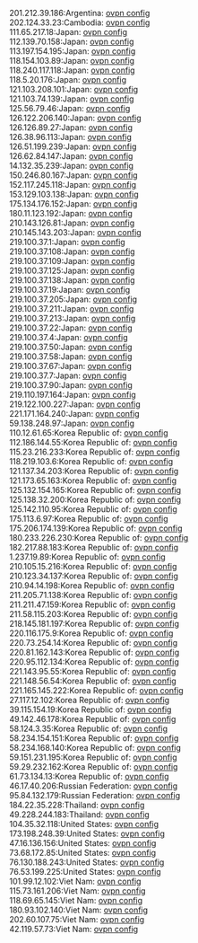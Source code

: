 201.212.39.186:Argentina: [ovpn config](vpn/201_212_39_186.ovpn)  
202.124.33.23:Cambodia: [ovpn config](vpn/202_124_33_23.ovpn)  
111.65.217.18:Japan: [ovpn config](vpn/111_65_217_18.ovpn)  
112.139.70.158:Japan: [ovpn config](vpn/112_139_70_158.ovpn)  
113.197.154.195:Japan: [ovpn config](vpn/113_197_154_195.ovpn)  
118.154.103.89:Japan: [ovpn config](vpn/118_154_103_89.ovpn)  
118.240.117.118:Japan: [ovpn config](vpn/118_240_117_118.ovpn)  
118.5.20.176:Japan: [ovpn config](vpn/118_5_20_176.ovpn)  
121.103.208.101:Japan: [ovpn config](vpn/121_103_208_101.ovpn)  
121.103.74.139:Japan: [ovpn config](vpn/121_103_74_139.ovpn)  
125.56.79.46:Japan: [ovpn config](vpn/125_56_79_46.ovpn)  
126.122.206.140:Japan: [ovpn config](vpn/126_122_206_140.ovpn)  
126.126.89.27:Japan: [ovpn config](vpn/126_126_89_27.ovpn)  
126.38.96.113:Japan: [ovpn config](vpn/126_38_96_113.ovpn)  
126.51.199.239:Japan: [ovpn config](vpn/126_51_199_239.ovpn)  
126.62.84.147:Japan: [ovpn config](vpn/126_62_84_147.ovpn)  
14.132.35.239:Japan: [ovpn config](vpn/14_132_35_239.ovpn)  
150.246.80.167:Japan: [ovpn config](vpn/150_246_80_167.ovpn)  
152.117.245.118:Japan: [ovpn config](vpn/152_117_245_118.ovpn)  
153.129.103.138:Japan: [ovpn config](vpn/153_129_103_138.ovpn)  
175.134.176.152:Japan: [ovpn config](vpn/175_134_176_152.ovpn)  
180.11.123.192:Japan: [ovpn config](vpn/180_11_123_192.ovpn)  
210.143.126.81:Japan: [ovpn config](vpn/210_143_126_81.ovpn)  
210.145.143.203:Japan: [ovpn config](vpn/210_145_143_203.ovpn)  
219.100.37.1:Japan: [ovpn config](vpn/219_100_37_1.ovpn)  
219.100.37.108:Japan: [ovpn config](vpn/219_100_37_108.ovpn)  
219.100.37.109:Japan: [ovpn config](vpn/219_100_37_109.ovpn)  
219.100.37.125:Japan: [ovpn config](vpn/219_100_37_125.ovpn)  
219.100.37.138:Japan: [ovpn config](vpn/219_100_37_138.ovpn)  
219.100.37.19:Japan: [ovpn config](vpn/219_100_37_19.ovpn)  
219.100.37.205:Japan: [ovpn config](vpn/219_100_37_205.ovpn)  
219.100.37.211:Japan: [ovpn config](vpn/219_100_37_211.ovpn)  
219.100.37.213:Japan: [ovpn config](vpn/219_100_37_213.ovpn)  
219.100.37.22:Japan: [ovpn config](vpn/219_100_37_22.ovpn)  
219.100.37.4:Japan: [ovpn config](vpn/219_100_37_4.ovpn)  
219.100.37.50:Japan: [ovpn config](vpn/219_100_37_50.ovpn)  
219.100.37.58:Japan: [ovpn config](vpn/219_100_37_58.ovpn)  
219.100.37.67:Japan: [ovpn config](vpn/219_100_37_67.ovpn)  
219.100.37.7:Japan: [ovpn config](vpn/219_100_37_7.ovpn)  
219.100.37.90:Japan: [ovpn config](vpn/219_100_37_90.ovpn)  
219.110.197.164:Japan: [ovpn config](vpn/219_110_197_164.ovpn)  
219.122.100.227:Japan: [ovpn config](vpn/219_122_100_227.ovpn)  
221.171.164.240:Japan: [ovpn config](vpn/221_171_164_240.ovpn)  
59.138.248.97:Japan: [ovpn config](vpn/59_138_248_97.ovpn)  
110.12.61.65:Korea Republic of: [ovpn config](vpn/110_12_61_65.ovpn)  
112.186.144.55:Korea Republic of: [ovpn config](vpn/112_186_144_55.ovpn)  
115.23.216.233:Korea Republic of: [ovpn config](vpn/115_23_216_233.ovpn)  
118.219.103.6:Korea Republic of: [ovpn config](vpn/118_219_103_6.ovpn)  
121.137.34.203:Korea Republic of: [ovpn config](vpn/121_137_34_203.ovpn)  
121.173.65.163:Korea Republic of: [ovpn config](vpn/121_173_65_163.ovpn)  
125.132.154.165:Korea Republic of: [ovpn config](vpn/125_132_154_165.ovpn)  
125.138.32.200:Korea Republic of: [ovpn config](vpn/125_138_32_200.ovpn)  
125.142.110.95:Korea Republic of: [ovpn config](vpn/125_142_110_95.ovpn)  
175.113.6.97:Korea Republic of: [ovpn config](vpn/175_113_6_97.ovpn)  
175.206.174.139:Korea Republic of: [ovpn config](vpn/175_206_174_139.ovpn)  
180.233.226.230:Korea Republic of: [ovpn config](vpn/180_233_226_230.ovpn)  
182.217.88.183:Korea Republic of: [ovpn config](vpn/182_217_88_183.ovpn)  
1.237.19.89:Korea Republic of: [ovpn config](vpn/1_237_19_89.ovpn)  
210.105.15.216:Korea Republic of: [ovpn config](vpn/210_105_15_216.ovpn)  
210.123.34.137:Korea Republic of: [ovpn config](vpn/210_123_34_137.ovpn)  
210.94.14.198:Korea Republic of: [ovpn config](vpn/210_94_14_198.ovpn)  
211.205.71.138:Korea Republic of: [ovpn config](vpn/211_205_71_138.ovpn)  
211.211.47.159:Korea Republic of: [ovpn config](vpn/211_211_47_159.ovpn)  
211.58.115.203:Korea Republic of: [ovpn config](vpn/211_58_115_203.ovpn)  
218.145.181.197:Korea Republic of: [ovpn config](vpn/218_145_181_197.ovpn)  
220.116.175.9:Korea Republic of: [ovpn config](vpn/220_116_175_9.ovpn)  
220.73.254.14:Korea Republic of: [ovpn config](vpn/220_73_254_14.ovpn)  
220.81.162.143:Korea Republic of: [ovpn config](vpn/220_81_162_143.ovpn)  
220.95.112.134:Korea Republic of: [ovpn config](vpn/220_95_112_134.ovpn)  
221.143.95.55:Korea Republic of: [ovpn config](vpn/221_143_95_55.ovpn)  
221.148.56.54:Korea Republic of: [ovpn config](vpn/221_148_56_54.ovpn)  
221.165.145.222:Korea Republic of: [ovpn config](vpn/221_165_145_222.ovpn)  
27.117.12.102:Korea Republic of: [ovpn config](vpn/27_117_12_102.ovpn)  
39.115.154.19:Korea Republic of: [ovpn config](vpn/39_115_154_19.ovpn)  
49.142.46.178:Korea Republic of: [ovpn config](vpn/49_142_46_178.ovpn)  
58.124.3.35:Korea Republic of: [ovpn config](vpn/58_124_3_35.ovpn)  
58.234.154.151:Korea Republic of: [ovpn config](vpn/58_234_154_151.ovpn)  
58.234.168.140:Korea Republic of: [ovpn config](vpn/58_234_168_140.ovpn)  
59.151.231.195:Korea Republic of: [ovpn config](vpn/59_151_231_195.ovpn)  
59.29.232.162:Korea Republic of: [ovpn config](vpn/59_29_232_162.ovpn)  
61.73.134.13:Korea Republic of: [ovpn config](vpn/61_73_134_13.ovpn)  
46.17.40.206:Russian Federation: [ovpn config](vpn/46_17_40_206.ovpn)  
95.84.132.179:Russian Federation: [ovpn config](vpn/95_84_132_179.ovpn)  
184.22.35.228:Thailand: [ovpn config](vpn/184_22_35_228.ovpn)  
49.228.244.183:Thailand: [ovpn config](vpn/49_228_244_183.ovpn)  
104.35.32.118:United States: [ovpn config](vpn/104_35_32_118.ovpn)  
173.198.248.39:United States: [ovpn config](vpn/173_198_248_39.ovpn)  
47.16.136.156:United States: [ovpn config](vpn/47_16_136_156.ovpn)  
73.68.172.85:United States: [ovpn config](vpn/73_68_172_85.ovpn)  
76.130.188.243:United States: [ovpn config](vpn/76_130_188_243.ovpn)  
76.53.199.225:United States: [ovpn config](vpn/76_53_199_225.ovpn)  
101.99.12.102:Viet Nam: [ovpn config](vpn/101_99_12_102.ovpn)  
115.73.161.206:Viet Nam: [ovpn config](vpn/115_73_161_206.ovpn)  
118.69.65.145:Viet Nam: [ovpn config](vpn/118_69_65_145.ovpn)  
180.93.102.140:Viet Nam: [ovpn config](vpn/180_93_102_140.ovpn)  
202.60.107.75:Viet Nam: [ovpn config](vpn/202_60_107_75.ovpn)  
42.119.57.73:Viet Nam: [ovpn config](vpn/42_119_57_73.ovpn)  

